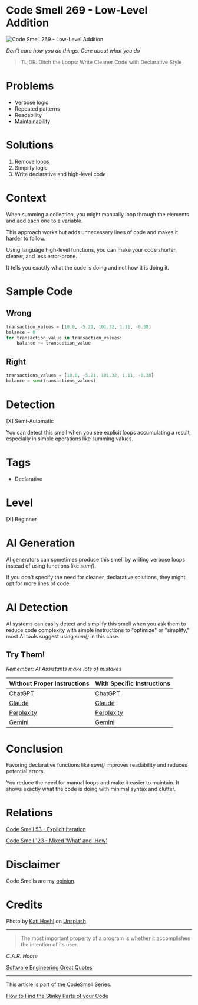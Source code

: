 # Code Smell 269 - Low-Level Addition

![Code Smell 269 - Low-Level Addition](Code%20Smell%20269%20-%20Low-Level%20Addition.jpg)

*Don't care how you do things. Care about what you do*

> TL;DR: Ditch the Loops: Write Cleaner Code with Declarative Style

# Problems

- Verbose logic
- Repeated patterns
- Readability
- Maintainability

# Solutions

1. Remove loops
2. Simplify logic
3. Write declarative and high-level code

# Context

When summing a collection, you might manually loop through the elements and add each one to a variable. 

This approach works but adds unnecessary lines of code and makes it harder to follow. 

Using language high-level functions, you can make your code shorter, clearer, and less error-prone.

It tells you exactly what the code is doing and not how it is doing it.

# Sample Code

## Wrong

[Gist Url]: # (https://gist.github.com/mcsee/77bb05bc96d301c961d096fa5bbd4687)

```python
transaction_values = [10.0, -5.21, 101.32, 1.11, -0.38]
balance = 0
for transaction_value in transaction_values:
    balance += transaction_value
```

## Right

[Gist Url]: # (https://gist.github.com/mcsee/1dd5fadc08e94b85be0d1cfca26ce8a6)

```python
transactions_values = [10.0, -5.21, 101.32, 1.11, -0.38]
balance = sum(transactions_values)
```

# Detection

[X] Semi-Automatic 

You can detect this smell when you see explicit loops accumulating a result, especially in simple operations like summing values.  

# Tags

- Declarative

# Level

[X] Beginner 

# AI Generation

AI generators can sometimes produce this smell by writing verbose loops instead of using functions like *sum()*.

If you don't specify the need for cleaner, declarative solutions, they might opt for more lines of code.

# AI Detection

AI systems can easily detect and simplify this smell when you ask them to reduce code complexity with simple instructions to "optimize" or "simplify," most AI tools suggest using *sum()* in this case.

## Try Them!

*Remember: AI Assistants make lots of mistakes*

| Without Proper Instructions    | With Specific Instructions |
| -------- | ------- |
| [ChatGPT](https://chat.openai.com/?q=Correct+and+explain+this+code%3A+%60%60%60python%0D%0Atransaction_values+%3D+%5B10.0%2C+-5.21%2C+101.32%2C+1.11%2C+-0.38%5D%0D%0Abalance+%3D+0%0D%0Afor+transaction_value+in+transaction_values%3A%0D%0A++++balance+%2B%3D+transaction_value%0D%0A%60%60%60) | [ChatGPT](https://chat.openai.com/?q=Convert+it+to+more+declarative%3A+%60%60%60python%0D%0Atransaction_values+%3D+%5B10.0%2C+-5.21%2C+101.32%2C+1.11%2C+-0.38%5D%0D%0Abalance+%3D+0%0D%0Afor+transaction_value+in+transaction_values%3A%0D%0A++++balance+%2B%3D+transaction_value%0D%0A%60%60%60) |
| [Claude](https://claude.ai/new?q=Correct+and+explain+this+code%3A+%60%60%60python%0D%0Atransaction_values+%3D+%5B10.0%2C+-5.21%2C+101.32%2C+1.11%2C+-0.38%5D%0D%0Abalance+%3D+0%0D%0Afor+transaction_value+in+transaction_values%3A%0D%0A++++balance+%2B%3D+transaction_value%0D%0A%60%60%60) | [Claude](https://claude.ai/new?q=Convert+it+to+more+declarative%3A+%60%60%60python%0D%0Atransaction_values+%3D+%5B10.0%2C+-5.21%2C+101.32%2C+1.11%2C+-0.38%5D%0D%0Abalance+%3D+0%0D%0Afor+transaction_value+in+transaction_values%3A%0D%0A++++balance+%2B%3D+transaction_value%0D%0A%60%60%60) |
| [Perplexity](https://perplexity.ai/?q=Correct+and+explain+this+code%3A+%60%60%60python%0D%0Atransaction_values+%3D+%5B10.0%2C+-5.21%2C+101.32%2C+1.11%2C+-0.38%5D%0D%0Abalance+%3D+0%0D%0Afor+transaction_value+in+transaction_values%3A%0D%0A++++balance+%2B%3D+transaction_value%0D%0A%60%60%60) | [Perplexity](https://perplexity.ai/?q=Convert+it+to+more+declarative%3A+%60%60%60python%0D%0Atransaction_values+%3D+%5B10.0%2C+-5.21%2C+101.32%2C+1.11%2C+-0.38%5D%0D%0Abalance+%3D+0%0D%0Afor+transaction_value+in+transaction_values%3A%0D%0A++++balance+%2B%3D+transaction_value%0D%0A%60%60%60) |
| [Gemini](https://gemini.google.com/?q=Correct+and+explain+this+code%3A+%60%60%60python%0D%0Atransaction_values+%3D+%5B10.0%2C+-5.21%2C+101.32%2C+1.11%2C+-0.38%5D%0D%0Abalance+%3D+0%0D%0Afor+transaction_value+in+transaction_values%3A%0D%0A++++balance+%2B%3D+transaction_value%0D%0A%60%60%60) | [Gemini](https://gemini.google.com/?q=Convert+it+to+more+declarative%3A+%60%60%60python%0D%0Atransaction_values+%3D+%5B10.0%2C+-5.21%2C+101.32%2C+1.11%2C+-0.38%5D%0D%0Abalance+%3D+0%0D%0Afor+transaction_value+in+transaction_values%3A%0D%0A++++balance+%2B%3D+transaction_value%0D%0A%60%60%60) | 

# Conclusion

Favoring declarative functions like *sum()* improves readability and reduces potential errors. 

You reduce the need for manual loops and make it easier to maintain. It shows exactly what the code is doing with minimal syntax and clutter.

# Relations

[Code Smell 53 - Explicit Iteration](https://github.com/mcsee/Software-Design-Articles/tree/main/Articles/Code%20Smells/Code%20Smell%2053%20-%20Explicit%20Iteration/readme.md)

[Code Smell 123 - Mixed 'What' and 'How'](https://github.com/mcsee/Software-Design-Articles/tree/main/Articles/Code%20Smells/Code%20Smell%20123%20-%20Mixed%20'What'%20and%20'How'/readme.md)

# Disclaimer

Code Smells are my [opinion](https://github.com/mcsee/Software-Design-Articles/tree/main/Articles/Blogging/I%20Wrote%20More%20than%2090%20Articles%20on%202021%20Here%20is%20What%20I%20Learned/readme.md).

# Credits

Photo by [Kati Hoehl](https://unsplash.com/@helenatheactress) on [Unsplash](https://unsplash.com/photos/a-wooden-abacusk-sitting-on-top-of-a-table-next-to-a-plant-i3rBo3b9QbA)
    
* * *

> The most important property of a program is whether it accomplishes the intention of its user.

_C.A.R. Hoare_
 
[Software Engineering Great Quotes](https://github.com/mcsee/Software-Design-Articles/tree/main/Articles/Quotes/Software%20Engineering%20Great%20Quotes/readme.md)

* * *

This article is part of the CodeSmell Series.

[How to Find the Stinky Parts of your Code](https://github.com/mcsee/Software-Design-Articles/tree/main/Articles/Code%20Smells/How%20to%20Find%20the%20Stinky%20parts%20of%20your%20Code/readme.md)